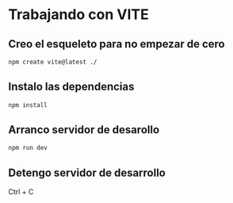 # Trabajando con VITE

## Creo el esqueleto para no empezar de cero

```sh
npm create vite@latest ./
```

## Instalo las dependencias

```sh
npm install
```

## Arranco servidor de desarollo

```sh
npm run dev
```

## Detengo servidor de desarrollo

Ctrl + C